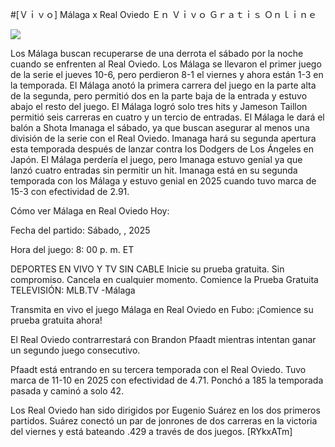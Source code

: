 #[Ｖｉｖｏ] Málaga x Real Oviedo Ｅｎ Ｖｉｖｏ Ｇｒａｔｉｓ Ｏｎｌｉｎｅ  
  
  
[![](https://i.imgur.com/qSNzIqt.png)](https://movie.rssnews.media/gqNdNcCl.php)  
  
Los Málaga buscan recuperarse de una derrota el sábado por la noche cuando se enfrenten al Real Oviedo. Los Málaga se llevaron el primer juego de la serie el jueves 10-6, pero perdieron 8-1 el viernes y ahora están 1-3 en la temporada. El Málaga anotó la primera carrera del juego en la parte alta de la segunda, pero permitió dos en la parte baja de la entrada y estuvo abajo el resto del juego. El Málaga logró solo tres hits y Jameson Taillon permitió seis carreras en cuatro y un tercio de entradas. El Málaga le dará el balón a Shota Imanaga el sábado, ya que buscan asegurar al menos una división de la serie con el Real Oviedo. Imanaga hará su segunda apertura esta temporada después de lanzar contra los Dodgers de Los Ángeles en Japón. El Málaga perdería el juego, pero Imanaga estuvo genial ya que lanzó cuatro entradas sin permitir un hit. Imanaga está en su segunda temporada con los Málaga y estuvo genial en 2025 cuando tuvo marca de 15-3 con efectividad de 2.91.

Cómo ver Málaga en Real Oviedo Hoy:

Fecha del partido: Sábado, , 2025

Hora del juego: 8: 00 p. m. ET

DEPORTES EN VIVO Y TV SIN CABLE
Inicie su prueba gratuita. Sin compromiso. Cancela en cualquier momento.
Comience la Prueba Gratuita
TELEVISIÓN: MLB.TV -Málaga

Transmita en vivo el juego Málaga en Real Oviedo en Fubo: ¡Comience su prueba gratuita ahora! 

El Real Oviedo contrarrestará con Brandon Pfaadt mientras intentan ganar un segundo juego consecutivo.

Pfaadt está entrando en su tercera temporada con el Real Oviedo. Tuvo marca de 11-10 en 2025 con efectividad de 4.71. Ponchó a 185 la temporada pasada y caminó a solo 42.

Los Real Oviedo han sido dirigidos por Eugenio Suárez en los dos primeros partidos. Suárez conectó un par de jonrones de dos carreras en la victoria del viernes y está bateando .429 a través de dos juegos. [RYkxATm]